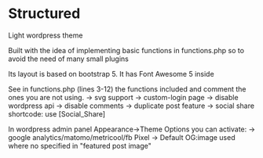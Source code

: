 # Structured
 Light wordpress theme 

Built with the idea of implementing basic functions in functions.php so to avoid the need of many small plugins

Its layout is based on bootstrap 5.
It has Font Awesome 5 inside

See in functions.php (lines 3-12) the functions included and comment the ones you are not using.
-> svg support
-> custom-login page
-> disable wordpress api
-> disable comments
-> duplicate post feature
-> social share shortcode: use [Social_Share]

In wordpress admin panel Appearance->Theme Options you can activate:
-> google analytics/matomo/metricool/fb Pixel
-> Default OG:image used where no specified in "featured post image"
